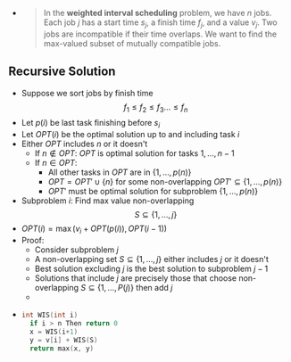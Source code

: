 -
  > In the **weighted interval scheduling** problem, we have $n$ jobs.  Each job $j$ has a start time $s_j$, a finish time $f_j$, and a value $v_j$.  Two jobs are incompatible if their time overlaps.  We want to find the max-valued subset of mutually compatible jobs.
## Recursive Solution
- Suppose we sort jobs by finish time 
  $$ f_1 \le f_2 \le f_3 \dots \le f_n$$
- Let $p(i)$ be last task finishing before $s_i$
- Let $OPT(i)$ be the optimal solution up to and including task $i$
- Either $OPT$ includes $n$ or it doesn't
	- If $n \notin OPT$: $OPT$ is optimal solution for tasks $1, \dots, n-1$
	- If $n \in OPT$:
		- All other tasks in $OPT$ are in $\{1, \dots, p(n)\}$
		- $OPT = OPT' \cup \{n\}$ for some non-overlapping $OPT' \subseteq \{1, \dots, p(n)\}$
		- $OPT'$ must be optimal solution for subproblem $\{1, \dots, p(n)\}$
- Subproblem $i$: Find max value non-overlapping 
  $$S \subseteq \{1, \dots, j\}$$
- $OPT(i) = \max(v_i + OPT(p(i)), OPT(i-1))$
- Proof:
	- Consider subproblem $j$
	- A non-overlapping set $S \subseteq \{1, \dots, j\}$ either includes $j$ or it doesn't
	- Best solution excluding $j$ is the best solution to subproblem $j-1$
	- Solutions that include $j$ are precisely those that choose non-overlapping $S \subseteq \{1, \dots, P(j)\}$ then add $j$
	-
-
  ```cpp
  int WIS(int i)
  	if i > n Then return 0
  	x = WIS(i+1)
  	y = v[i] + WIS(S)
  	return max(x, y)
  ```